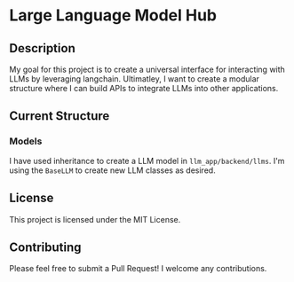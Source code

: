 # Large Language Model Hub

## Description

My goal for this project is to create a universal interface for interacting with LLMs by leveraging langchain. Ultimatley, I want to create a modular structure where I can build APIs to integrate LLMs into other applications.

## Current Structure

### Models

I have used inheritance to create a LLM model in `llm_app/backend/llms`. I'm using the `BaseLLM` to create new LLM classes as desired.

## License

This project is licensed under the MIT License.

## Contributing

Please feel free to submit a Pull Request! I welcome any contributions.




